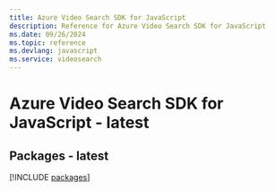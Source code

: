 ```yaml
---
title: Azure Video Search SDK for JavaScript
description: Reference for Azure Video Search SDK for JavaScript
ms.date: 09/26/2024
ms.topic: reference
ms.devlang: javascript
ms.service: videosearch
---
```

# Azure Video Search SDK for JavaScript - latest
## Packages - latest
[!INCLUDE [packages](video-search-index.md)]